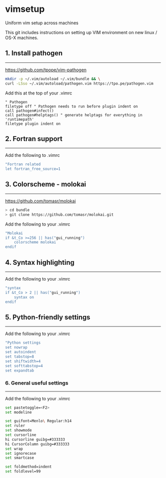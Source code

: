 # vimsetup
Uniform vim setup across machines


This git includes instructions on setting up VIM environment on new linux / OS-X machines.

## 1. Install pathogen
-------
https://github.com/tpope/vim-pathogen

```bash
mkdir -p ~/.vim/autoload ~/.vim/bundle && \
curl -LSso ~/.vim/autoload/pathogen.vim https://tpo.pe/pathogen.vim
```

Add this at the top of your .vimrc
```
" Pathogen
filetype off " Pathogen needs to run before plugin indent on
call pathogen#infect()
call pathogen#helptags() " generate helptags for everything in 'runtimepath'
filetype plugin indent on
```

## 2. Fortran support
---------

Add the following to .vimrc

```bash
"Fortran related
let fortran_free_source=1
```

## 3. Colorscheme - molokai
-----------

https://github.com/tomasr/molokai
```bash
> cd bundle
> git clone https://github.com/tomasr/molokai.git
```

Add the following to your .vimrc
```bash
"Molokai
if &t_Co >=256 || has("gui_running")
    colorscheme molokai
endif
```

## 4. Syntax highlighting
------
Add the following to your .vimrc
```bash
"syntax
if &t_Co > 2 || has("gui_running")
    syntax on
endif
```

## 5. Python-friendly settings
------
Add the following to your .vimrc
```bash
"Python settings
set nowrap
set autoindent
set tabstop=8
set shiftwidth=4
set softtabstop=4
set expandtab
```

### 6. General useful settings
----
Add the following to your .vimrc

```bash
set pastetoggle=<F2>
set modeline

set guifont=Menlo\ Regular:h14
set ruler
set showmode
set cursorline
hi cursorline guibg=#333333
hi CursorColumn guibg=#333333
set wrap
set ignorecase
set smartcase

set foldmethod=indent
set foldlevel=99
```
